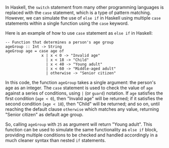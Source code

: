 In Haskell, the `switch` statement from many other programming languages is replaced with the `case` statement, which is a type of pattern matching. However, we can simulate the use of `else if` in Haskell using multiple `case` statements within a single function using the `case` keyword.

Here is an example of how to use `case` statement as `else if` in Haskell:

```
-- Function that determines a person's age group
ageGroup :: Int -> String
ageGroup age = case age of
                x | x < 0 -> "Invalid age"
                  | x < 18 -> "Child"
                  | x < 40 -> "Young adult"
                  | x < 60 -> "Middle-aged adult"
                  | otherwise -> "Senior citizen"
```

In this code, the function `ageGroup` takes a single argument: the person's age as an integer. The `case` statement is used to check the value of `age` against a series of conditions, using `|` (or `guard`) notation. If `age` satisfies the first condition (`age < 0`), then "Invalid age" will be returned; if it satisfies the second condition (`age < 18`), then "Child" will be returned; and so on, until reaching the default clause `otherwise` which matches any value, returning "Senior citizen" as default age group.

So, calling `ageGroup` with `25` as argument will return "Young adult". This function can be used to simulate the same functionality as `else if` block, providing multiple conditions to be checked and handled accordingly in a much cleaner syntax than nested `if` statements.